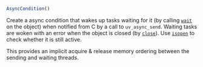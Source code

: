```julia
AsyncCondition()
```

Create a async condition that wakes up tasks waiting for it (by calling [`wait`](@ref) on the object) when notified from C by a call to `uv_async_send`. Waiting tasks are woken with an error when the object is closed (by [`close`](@ref)). Use [`isopen`](@ref) to check whether it is still active.

This provides an implicit acquire & release memory ordering between the sending and waiting threads.
